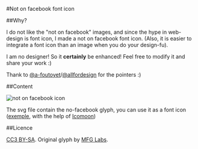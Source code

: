 #Not on facebook font icon

##Why?

I do not like the "not on facebook" images, and since the hype in web-design is
font icon, I made a not on facebook font icon. (Also, it is easier to integrate
a font icon than an image when you do your design-fu).

I am no designer! So it **certainly** be enhanced! Feel free to modify it and
share your work :)

Thank to
[@a-foutoyet](https://github.com/a-foutoyet)/[@allfordesign](https://twitter.com/allfordesign)
for the pointers :)

##Content

![not on facebook icon](https://raw.github.com/Mayeu/not-on-facebook-icon/master/no-facebook.png)

The svg file contain the no-facebook glyph, you can use it as a font icon
([exemple](http://6x9.fr), with the help of [Icomoon](http://icomoon.io/app/))

##Licence

[CC3 BY-SA](http://creativecommons.org/licenses/by/3.0/deed.en).
Original glyph by [MFG Labs](http://mfglabs.github.io/mfglabs-iconset/).
